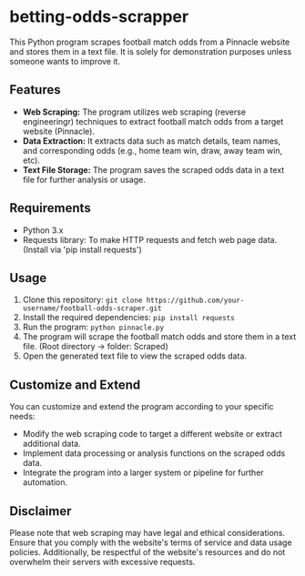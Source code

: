 # betting-odds-scrapper

This Python program scrapes football match odds from a Pinnacle website and stores them in a text file. It is solely for demonstration purposes unless someone wants to improve it.

## Features

- **Web Scraping:** The program utilizes web scraping (reverse engineeringr) techniques to extract football match odds from a target website (Pinnacle).
- **Data Extraction:** It extracts data such as match details, team names, and corresponding odds (e.g., home team win, draw, away team win, etc).
- **Text File Storage:** The program saves the scraped odds data in a text file for further analysis or usage.

## Requirements

- Python 3.x
- Requests library: To make HTTP requests and fetch web page data. (Install via 'pip install requests')

## Usage

1. Clone this repository: `git clone https://github.com/your-username/football-odds-scraper.git`
2. Install the required dependencies: `pip install requests`
4. Run the program: `python pinnacle.py`
5. The program will scrape the football match odds and store them in a text file. (Root directory -> folder: Scraped)
6. Open the generated text file to view the scraped odds data.

## Customize and Extend

You can customize and extend the program according to your specific needs:

- Modify the web scraping code to target a different website or extract additional data.
- Implement data processing or analysis functions on the scraped odds data.
- Integrate the program into a larger system or pipeline for further automation.

## Disclaimer

Please note that web scraping may have legal and ethical considerations. Ensure that you comply with the website's terms of service and data usage policies. Additionally, be respectful of the website's resources and do not overwhelm their servers with excessive requests.
